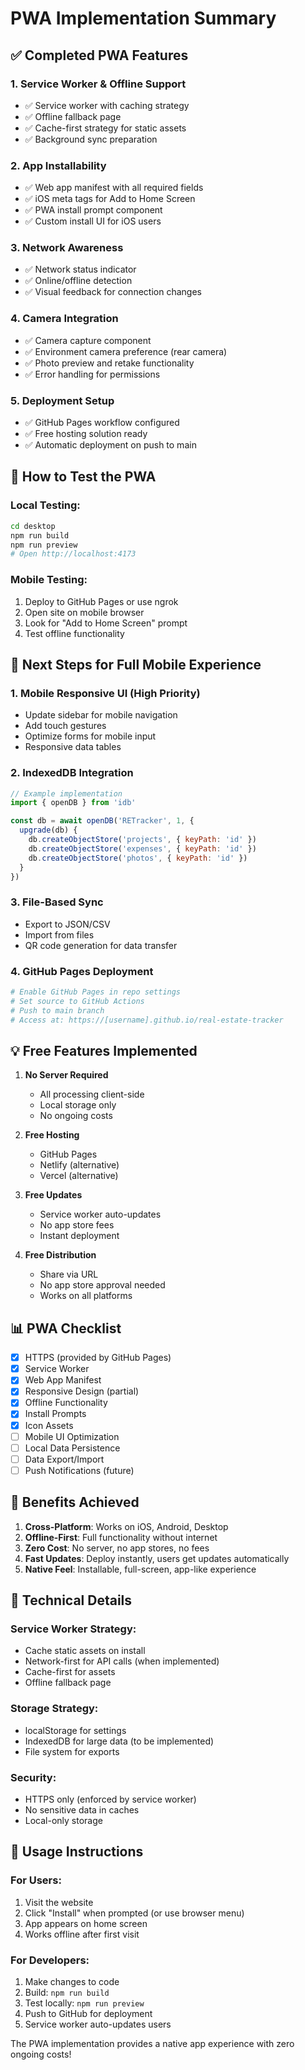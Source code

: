 # PWA Implementation Summary

## ✅ Completed PWA Features

### 1. **Service Worker & Offline Support**
- ✅ Service worker with caching strategy
- ✅ Offline fallback page
- ✅ Cache-first strategy for static assets
- ✅ Background sync preparation

### 2. **App Installability**
- ✅ Web app manifest with all required fields
- ✅ iOS meta tags for Add to Home Screen
- ✅ PWA install prompt component
- ✅ Custom install UI for iOS users

### 3. **Network Awareness**
- ✅ Network status indicator
- ✅ Online/offline detection
- ✅ Visual feedback for connection changes

### 4. **Camera Integration**
- ✅ Camera capture component
- ✅ Environment camera preference (rear camera)
- ✅ Photo preview and retake functionality
- ✅ Error handling for permissions

### 5. **Deployment Setup**
- ✅ GitHub Pages workflow configured
- ✅ Free hosting solution ready
- ✅ Automatic deployment on push to main

## 📱 How to Test the PWA

### Local Testing:
```bash
cd desktop
npm run build
npm run preview
# Open http://localhost:4173
```

### Mobile Testing:
1. Deploy to GitHub Pages or use ngrok
2. Open site on mobile browser
3. Look for "Add to Home Screen" prompt
4. Test offline functionality

## 🚀 Next Steps for Full Mobile Experience

### 1. **Mobile Responsive UI** (High Priority)
- Update sidebar for mobile navigation
- Add touch gestures
- Optimize forms for mobile input
- Responsive data tables

### 2. **IndexedDB Integration**
```javascript
// Example implementation
import { openDB } from 'idb'

const db = await openDB('RETracker', 1, {
  upgrade(db) {
    db.createObjectStore('projects', { keyPath: 'id' })
    db.createObjectStore('expenses', { keyPath: 'id' })
    db.createObjectStore('photos', { keyPath: 'id' })
  }
})
```

### 3. **File-Based Sync**
- Export to JSON/CSV
- Import from files
- QR code generation for data transfer

### 4. **GitHub Pages Deployment**
```bash
# Enable GitHub Pages in repo settings
# Set source to GitHub Actions
# Push to main branch
# Access at: https://[username].github.io/real-estate-tracker
```

## 💡 Free Features Implemented

1. **No Server Required**
   - All processing client-side
   - Local storage only
   - No ongoing costs

2. **Free Hosting**
   - GitHub Pages
   - Netlify (alternative)
   - Vercel (alternative)

3. **Free Updates**
   - Service worker auto-updates
   - No app store fees
   - Instant deployment

4. **Free Distribution**
   - Share via URL
   - No app store approval needed
   - Works on all platforms

## 📊 PWA Checklist

- [x] HTTPS (provided by GitHub Pages)
- [x] Service Worker
- [x] Web App Manifest
- [x] Responsive Design (partial)
- [x] Offline Functionality
- [x] Install Prompts
- [x] Icon Assets
- [ ] Mobile UI Optimization
- [ ] Local Data Persistence
- [ ] Data Export/Import
- [ ] Push Notifications (future)

## 🎯 Benefits Achieved

1. **Cross-Platform**: Works on iOS, Android, Desktop
2. **Offline-First**: Full functionality without internet
3. **Zero Cost**: No server, no app stores, no fees
4. **Fast Updates**: Deploy instantly, users get updates automatically
5. **Native Feel**: Installable, full-screen, app-like experience

## 🔧 Technical Details

### Service Worker Strategy:
- Cache static assets on install
- Network-first for API calls (when implemented)
- Cache-first for assets
- Offline fallback page

### Storage Strategy:
- localStorage for settings
- IndexedDB for large data (to be implemented)
- File system for exports

### Security:
- HTTPS only (enforced by service worker)
- No sensitive data in caches
- Local-only storage

## 📝 Usage Instructions

### For Users:
1. Visit the website
2. Click "Install" when prompted (or use browser menu)
3. App appears on home screen
4. Works offline after first visit

### For Developers:
1. Make changes to code
2. Build: `npm run build`
3. Test locally: `npm run preview`
4. Push to GitHub for deployment
5. Service worker auto-updates users

The PWA implementation provides a native app experience with zero ongoing costs!
